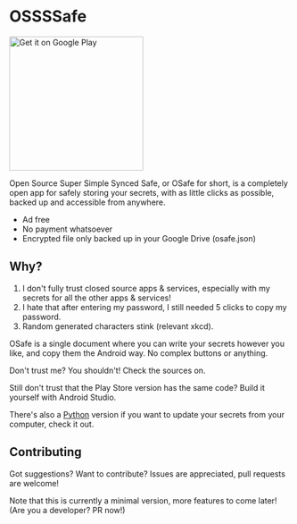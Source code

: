 # OSSSSafe

[<img width="240px" alt='Get it on Google Play' src='https://play.google.com/intl/en_us/badges/images/generic/en_badge_web_generic.png'/>](https://play.google.com/store/apps/details?id=me.odedniv.osafe)

Open Source Super Simple Synced Safe, or OSafe for short,
is a completely open app for safely storing your secrets,
with as little clicks as possible, backed up and accessible from anywhere.

- Ad free
- No payment whatsoever
- Encrypted file only backed up in your Google Drive (osafe.json)

## Why?

1. I don't fully trust closed source apps & services, especially with my secrets for all the other apps & services!
2. I hate that after entering my password, I still needed 5 clicks to copy my password.
3. Random generated characters stink (relevant xkcd).

OSafe is a single document where you can write your secrets however you like,
and copy them the Android way. No complex buttons or anything.

Don't trust me? You shouldn't! Check the sources on.

Still don't trust that the Play Store version has the same code? Build it yourself with Android Studio.

There's also a [Python](https://github.com/osafe/osafe-python) version
if you want to update your secrets from your computer, check it out.

## Contributing

Got suggestions? Want to contribute?
Issues are appreciated, pull requests are welcome!

Note that this is currently a minimal version, more features to come later! (Are you a developer? PR now!)
